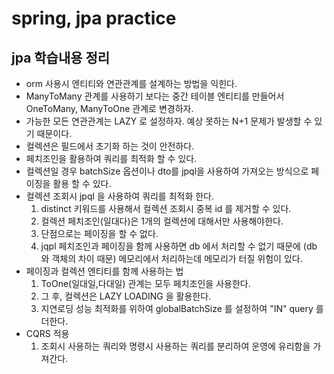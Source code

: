 # spring, jpa practice
## jpa 학습내용 정리
  - orm 사용시 엔티티와 연관관계를 설계하는 방법을 익힌다.
  - ManyToMany 관계를 사용하기 보다는 중간 테이블 엔티티를 만들어서 OneToMany, ManyToOne 관계로 변경하자.
  - 가능한 모든 연관관계는 LAZY 로 설정하자. 예상 못하는 N+1 문제가 발생할 수 있기 때문이다.
  - 컬렉션은 필드에서 초기화 하는 것이 안전하다.  
  - 페치조인을 활용하여 쿼리를 최적화 할 수 있다.
  - 컬렉션일 경우 batchSize 옵션이나 dto를 jpql을 사용하여 가져오는 방식으로 페이징을 활용 할 수 있다.
  - 컬렉션 조회시 jpql 을 사용하여 쿼리를 최적화 한다.
    1. distinct 키워드를 사용해서 컬렉션 조회시 중복 id 를 제거할 수 있다.
    2. 컬렉션 페치조인(일대다)은 1개의 컬렉션에 대해서만 사용해야한다.
    3. 단점으로는 페이징을 할 수 없다.
    4. jqpl 페치조인과 페이징을 함께 사용하면 db 에서 처리할 수 없기 때문에 (db 와 객체의 차이 때문) 메모리에서 처리하는데 메모리가 터질 위험이 있다.
  - 페이징과 컬렉션 엔티티를 함께 사용하는 법
    1. ToOne(일대일,다대일) 관계는 모두 페치조인을 사용한다.
    2. 그 후, 컬렉션은 LAZY LOADING 을 활용한다.
    3. 지연로딩 성능 최적화를 위하여 globalBatchSize 를 설정하여 "IN" query 를 더한다.
  - CQRS 적용
    1. 조회시 사용하는 쿼리와 명령시 사용하는 쿼리를 분리하여 운영에 유리함을 가져간다.


